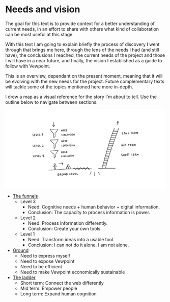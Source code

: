 # Needs and vision

The goal for this text is to provide context for a better understanding of current needs, in an effort to share with others what kind of collaboration can be most useful at this stage.

With this text I am going to explain briefly the process of discovery I went through that brings me here, through the lens of the needs I had (and still have), the conclusions I reached, the current needs of the project and those I will have in a near future, and finally, the vision I established as a guide to follow with Vewpoint.

This is an overview, dependant on the present moment, meaning that it will be evolving with the new needs for the project. Future complementary texts will tackle some of the topics mentioned here more in-depth.

I drew a map as a visual reference for the story I'm about to tell. Use the outline below to navigate between sections.

![map](needs-and-vision.jpg)

- [The funnels](funnels.md)
    - Level 3
        - Need: Cognitive needs + human behavior + digital information.
        - Conclusion: The capacity to process information is power.
    - Level 2
        - Need: Process information differently.
        - Conclusion: Create your own tools.
    - Level 1
        - Need: Transform ideas into a usable tool.
        - Conclusion: I can not do it alone. I am not alone.
- [Ground](ground.md)
    - Need to express myself
    - Need to expose Vewpoint
    - Need to be efficient
    - Need to make Vewpoint economically sustainable
- [The ladder](ladder.md)
    - Short term: Connect the web differently
    - Mid term: Empower people
    - Long term: Expand human cognition